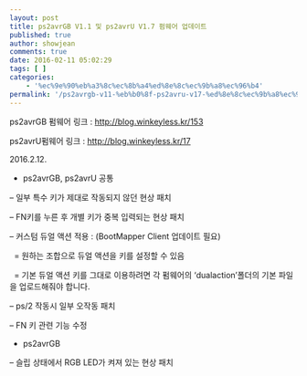 ```yaml
---
layout: post
title: ps2avrGB V1.1 및 ps2avrU V1.7 펌웨어 업데이트
published: true
author: showjean
comments: true
date: 2016-02-11 05:02:29
tags: [ ]
categories:
    - '%ec%9e%90%eb%a3%8c%ec%8b%a4%ed%8e%8c%ec%9b%a8%ec%96%b4'
permalink: '/ps2avrgb-v11-%eb%b0%8f-ps2avru-v17-%ed%8e%8c%ec%9b%a8%ec%96%b4-%ec%97%85%eb%8d%b0%ec%9d%b4%ed%8a%b8-2'
---
```

ps2avrGB 펌웨어 링크 : http://blog.winkeyless.kr/153

ps2avrU펌웨어 링크 : http://blog.winkeyless.kr/17





2016.2.12.





* ps2avrGB, ps2avrU 공통

&#8211; 일부 특수 키가 제대로 작동되지 않던 현상 패치

&#8211; FN키를 누른 후 개별 키가 중복 입력되는 현상 패치

&#8211;&nbsp;커스텀 듀얼 액션 적용 : (BootMapper Client 업데이트 필요)

&nbsp; = 원하는 조합으로 듀얼 액션을 키를 설정할 수 있음

&nbsp; = 기본 듀얼 액션 키를 그대로 이용하려면 각 펌웨어의 &#8216;dualaction&#8217;폴더의 기본 파일을 업로드해줘야 합니다.

&#8211; ps/2 작동시 일부 오작동 패치

&#8211; FN 키 관련 기능 수정



* ps2avrGB

&#8211; 슬립 상태에서 RGB LED가 켜져 있는 현상 패치